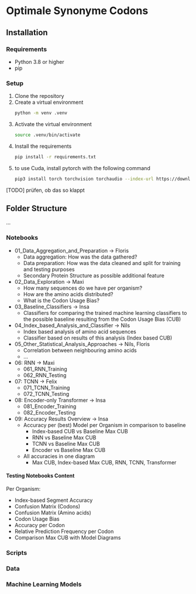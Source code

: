# Optimale Synonyme Codons

## Installation

### Requirements
- Python 3.8 or higher
- pip

### Setup
1. Clone the repository
2. Create a virtual environment
    ```bash
    python -m venv .venv
    ```
3. Activate the virtual environment
    ```bash
    source .venv/bin/activate
    ```
4. Install the requirements
    ```bash
    pip install -r requirements.txt
    ``` 
5. to use Cuda, install pytorch with the following command
    ```bash
    pip3 install torch torchvision torchaudio --index-url https://download.pytorch.org/whl/cu121
    ```

[TODO] prüfen, ob das so klappt

## Folder Structure
...

### Notebooks
- 01_Data_Aggregation_and_Preparation -> Floris
    - Data aggregation: How was the data gathered?
    - Data preparation: How was the data cleaned and split for training and testing purposes
    - Secondary Protein Structure as possible additional feature
- 02_Data_Exploration -> Maxi
    - How many sequences do we have per organism? 
    - How are the amino acids distributed?
    - What is the Codon Usage Bias? 
- 03_Baseline_Classifiers -> Insa
    - Classifiers for comparing the trained machine learning classifiers to the possible baseline resulting from the Codon Usage Bias (CUB)
- 04_Index_based_Analysis_and_Classifier -> Nils
    - Index based analysis of amino acid sequences
    - Classifier based on results of this analysis (Index based CUB)
- 05_Other_Statistical_Analysis_Approaches -> Nils, Floris
    - Correlation between neighbouring amino acids
    - ...
- 06: RNN -> Maxi
    - 061_RNN_Training
    - 062_RNN_Testing
- 07: TCNN -> Felix
    - 071_TCNN_Training
    - 072_TCNN_Testing
- 08: Encoder-only Transformer -> Insa
    - 081_Encoder_Training
    - 082_Encoder_Testing
- 09: Accuracy Results Overview -> Insa
    - Accuracy per (best) Model per Organism in comparison to baseline 
        - Index-based CUB vs Baseline Max CUB
        - RNN vs Baseline Max CUB
        - TCNN vs Baseline Max CUB
        - Encoder vs Baseline Max CUB
    - All accuracies in one diagram
        - Max CUB, Index-based Max CUB, RNN, TCNN, Transformer

#### Testing Notebooks Content
Per Organism:
- Index-based Segment Accuracy
- Confusion Matrix (Codons)
- Confusion Matrix (Amino acids)
- Codon Usage Bias
- Accuracy per Codon
- Relative Prediction Frequency per Codon
- Comparison Max CUB with Model Diagrams


### Scripts


### Data


### Machine Learning Models